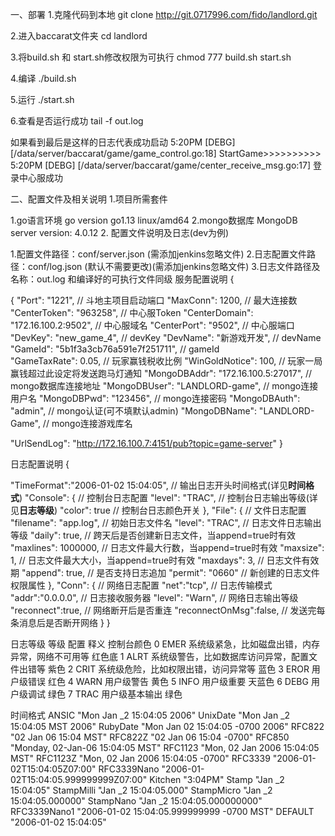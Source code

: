 一、部署
1.克隆代码到本地 git clone http://git.0717996.com/fido/landlord.git

2.进入baccarat文件夹 cd landlord

3.将build.sh 和 start.sh修改权限为可执行 chmod 777 build.sh start.sh

4.编译 ./build.sh

5.运行 ./start.sh

6.查看是否运行成功 tail -f out.log

如果看到最后是这样的日志代表成功启动
5:20PM [DEBG] [/data/server/baccarat/game/game_control.go:18] StartGame>>>>>>>>>>
5:20PM [DEBG] [/data/server/baccarat/game/center_receive_msg.go:17] 登录中心服成功

二、配置文件及相关说明
1.项目所需套件

1.go语言环境   go version go1.13 linux/amd64
2.mongo数据库  MongoDB server version: 4.0.12
2. 配置文件说明及日志(dev为例)

1.配置文件路径：conf/server.json   (需添加jenkins忽略文件)
2.日志配置文件路径：conf/log.json   (默认不需要更改)(需添加jenkins忽略文件)
3.日志文件路径及名称：out.log 和编译好的可执行文件同级
服务配置说明 {

{
  "Port": "1221",                               //     斗地主项目启动端口
  "MaxConn": 1200,                              //     最大连接数
  "CenterToken": "963258",                      //     中心服Token
  "CenterDomain": "172.16.100.2:9502",          //     中心服域名
  "CenterPort": "9502",                         //     中心服端口
  "DevKey": "new_game_4",                       //     devKey
  "DevName": "新游戏开发",                       //     devName
  "GameId": "5b1f3a3cb76a591e7f251711",         //     gameId  
  "GameTaxRate": 0.05,                          //     玩家赢钱税收比例
  "WinGoldNotice": 100,                         //     玩家一局赢钱超过此设定将发送跑马灯通知
  "MongoDBAddr": "172.16.100.5:27017",          //     mongo数据库连接地址
  "MongoDBUser": "LANDLORD-game",               //     mongo连接用户名
  "MongoDBPwd": "123456",                       //     mongo连接密码
  "MongoDBAuth": "admin",                       //     mongo认证(可不填默认admin)
  "MongoDBName": "LANDLORD-Game",               //     mongo连接游戏库名

  "UrlSendLog": "http://172.16.100.7:4151/pub?topic=game-server"
}

日志配置说明 {

"TimeFormat":"2006-01-02 15:04:05", // 输出日志开头时间格式(详见**时间格式**)
"Console": {            // 控制台日志配置
    "level": "TRAC",    // 控制台日志输出等级(详见**日志等级**)
    "color": true       // 控制台日志颜色开关 
},
"File": {                   // 文件日志配置
    "filename": "app.log",  // 初始日志文件名
    "level": "TRAC",        // 日志文件日志输出等级
    "daily": true,          // 跨天后是否创建新日志文件，当append=true时有效
    "maxlines": 1000000,    // 日志文件最大行数，当append=true时有效
    "maxsize": 1,           // 日志文件最大大小，当append=true时有效
    "maxdays": 3,           // 日志文件有效期
    "append": true,         // 是否支持日志追加
    "permit": "0660"        // 新创建的日志文件权限属性
},
"Conn": {                       // 网络日志配置
    "net":"tcp",                // 日志传输模式
    "addr":"0.0.0.0",           // 日志接收服务器
    "level": "Warn",            // 网络日志输出等级
    "reconnect":true,           // 网络断开后是否重连
    "reconnectOnMsg":false,     // 发送完每条消息后是否断开网络
}
}

日志等级 等级 配置 释义 控制台颜色
0 EMER 系统级紧急，比如磁盘出错，内存异常，网络不可用等 红色底
1 ALRT 系统级警告，比如数据库访问异常，配置文件出错等 紫色
2 CRIT 系统级危险，比如权限出错，访问异常等 蓝色
3 EROR 用户级错误 红色
4 WARN 用户级警告 黄色
5 INFO 用户级重要 天蓝色
6 DEBG 用户级调试 绿色
7 TRAC 用户级基本输出 绿色

时间格式 ANSIC "Mon Jan _2 15:04:05 2006"
UnixDate "Mon Jan _2 15:04:05 MST 2006"
RubyDate "Mon Jan 02 15:04:05 -0700 2006"
RFC822 "02 Jan 06 15:04 MST"
RFC822Z "02 Jan 06 15:04 -0700"
RFC850 "Monday, 02-Jan-06 15:04:05 MST"
RFC1123 "Mon, 02 Jan 2006 15:04:05 MST"
RFC1123Z "Mon, 02 Jan 2006 15:04:05 -0700"
RFC3339 "2006-01-02T15:04:05Z07:00"
RFC3339Nano "2006-01-02T15:04:05.999999999Z07:00"
Kitchen "3:04PM"
Stamp "Jan _2 15:04:05"
StampMilli "Jan _2 15:04:05.000"
StampMicro "Jan _2 15:04:05.000000"
StampNano "Jan _2 15:04:05.000000000"
RFC3339Nano1 "2006-01-02 15:04:05.999999999 -0700 MST"
DEFAULT "2006-01-02 15:04:05"
